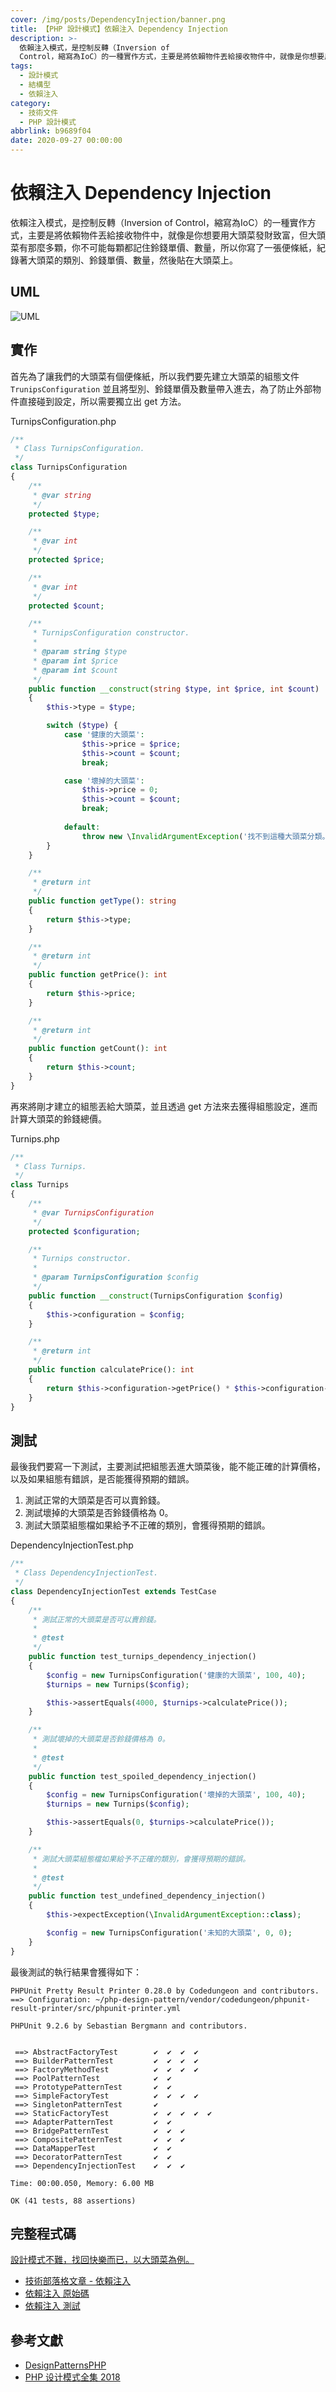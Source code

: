 ```yaml
---
cover: /img/posts/DependencyInjection/banner.png
title: 【PHP 設計模式】依賴注入 Dependency Injection
description: >-
  依賴注入模式，是控制反轉（Inversion of
  Control，縮寫為IoC）的一種實作方式，主要是將依賴物件丟給接收物件中，就像是你想要用大頭菜發財致富，但大頭菜有那麼多顆，你不可能每顆都記住鈴錢單價、數量，所以你寫了一張便條紙，紀錄著大頭菜的類別、鈴錢單價、數量，然後貼在大頭菜上。
tags:
  - 設計模式
  - 結構型
  - 依賴注入
category:
  - 技術文件
  - PHP 設計模式
abbrlink: b9689f04
date: 2020-09-27 00:00:00
---
```


# 依賴注入 Dependency Injection
依賴注入模式，是控制反轉（Inversion of Control，縮寫為IoC）的一種實作方式，主要是將依賴物件丟給接收物件中，就像是你想要用大頭菜發財致富，但大頭菜有那麼多顆，你不可能每顆都記住鈴錢單價、數量，所以你寫了一張便條紙，紀錄著大頭菜的類別、鈴錢單價、數量，然後貼在大頭菜上。

## UML
![UML](/img/posts/DependencyInjection/UML.png)

## 實作
首先為了讓我們的大頭菜有個便條紙，所以我們要先建立大頭菜的組態文件 `TrunipsConfiguration` 並且將型別、鈴錢單價及數量帶入進去，為了防止外部物件直接碰到設定，所以需要獨立出 get 方法。

TurnipsConfiguration.php
```php
/**
 * Class TurnipsConfiguration.
 */
class TurnipsConfiguration
{
    /**
     * @var string
     */
    protected $type;

    /**
     * @var int
     */
    protected $price;

    /**
     * @var int
     */
    protected $count;

    /**
     * TurnipsConfiguration constructor.
     * 
     * @param string $type
     * @param int $price
     * @param int $count
     */
    public function __construct(string $type, int $price, int $count)
    {
        $this->type = $type;

        switch ($type) {
            case '健康的大頭菜':
                $this->price = $price;
                $this->count = $count;
                break;

            case '壞掉的大頭菜':
                $this->price = 0;
                $this->count = $count;
                break;
    
            default:
                throw new \InvalidArgumentException('找不到這種大頭菜分類。');
        }
    }

    /**
     * @return int
     */
    public function getType(): string
    {
        return $this->type;
    }

    /**
     * @return int
     */
    public function getPrice(): int
    {
        return $this->price;
    }

    /**
     * @return int
     */
    public function getCount(): int
    {
        return $this->count;
    }
}
```

再來將剛才建立的組態丟給大頭菜，並且透過 get 方法來去獲得組態設定，進而計算大頭菜的鈴錢總價。

Turnips.php
```php
/**
 * Class Turnips.
 */
class Turnips
{
    /**
     * @var TurnipsConfiguration
     */
    protected $configuration;

    /**
     * Turnips constructor.
     * 
     * @param TurnipsConfiguration $config
     */
    public function __construct(TurnipsConfiguration $config)
    {
        $this->configuration = $config;
    }

    /**
     * @return int
     */
    public function calculatePrice(): int
    {
        return $this->configuration->getPrice() * $this->configuration->getCount();
    }
}
```

## 測試
最後我們要寫一下測試，主要測試把組態丟進大頭菜後，能不能正確的計算價格，以及如果組態有錯誤，是否能獲得預期的錯誤。
1. 測試正常的大頭菜是否可以賣鈴錢。
2. 測試壞掉的大頭菜是否鈴錢價格為 0。
3. 測試大頭菜組態檔如果給予不正確的類別，會獲得預期的錯誤。

DependencyInjectionTest.php
```php
/**
 * Class DependencyInjectionTest.
 */
class DependencyInjectionTest extends TestCase
{
    /**
     * 測試正常的大頭菜是否可以賣鈴錢。
     * 
     * @test
     */
    public function test_turnips_dependency_injection()
    {
        $config = new TurnipsConfiguration('健康的大頭菜', 100, 40);
        $turnips = new Turnips($config);

        $this->assertEquals(4000, $turnips->calculatePrice());
    }

    /**
     * 測試壞掉的大頭菜是否鈴錢價格為 0。
     * 
     * @test
     */
    public function test_spoiled_dependency_injection()
    {
        $config = new TurnipsConfiguration('壞掉的大頭菜', 100, 40);
        $turnips = new Turnips($config);

        $this->assertEquals(0, $turnips->calculatePrice());
    }

    /**
     * 測試大頭菜組態檔如果給予不正確的類別，會獲得預期的錯誤。
     * 
     * @test
     */
    public function test_undefined_dependency_injection()
    {
        $this->expectException(\InvalidArgumentException::class);

        $config = new TurnipsConfiguration('未知的大頭菜', 0, 0);
    }
}
```

最後測試的執行結果會獲得如下：

```
PHPUnit Pretty Result Printer 0.28.0 by Codedungeon and contributors.
==> Configuration: ~/php-design-pattern/vendor/codedungeon/phpunit-result-printer/src/phpunit-printer.yml

PHPUnit 9.2.6 by Sebastian Bergmann and contributors.


 ==> AbstractFactoryTest        ✔  ✔  ✔  ✔  
 ==> BuilderPatternTest         ✔  ✔  ✔  ✔  
 ==> FactoryMethodTest          ✔  ✔  ✔  ✔  
 ==> PoolPatternTest            ✔  ✔  
 ==> PrototypePatternTest       ✔  ✔  
 ==> SimpleFactoryTest          ✔  ✔  ✔  ✔  
 ==> SingletonPatternTest       ✔  
 ==> StaticFactoryTest          ✔  ✔  ✔  ✔  ✔  
 ==> AdapterPatternTest         ✔  ✔  
 ==> BridgePatternTest          ✔  ✔  ✔  
 ==> CompositePatternTest       ✔  ✔  ✔  
 ==> DataMapperTest             ✔  ✔  
 ==> DecoratorPatternTest       ✔  ✔  
 ==> DependencyInjectionTest    ✔  ✔  ✔  

Time: 00:00.050, Memory: 6.00 MB

OK (41 tests, 88 assertions)
```

## 完整程式碼
[設計模式不難，找回快樂而已，以大頭菜為例。](https://github.com/Kantai235/php-design-pattern)
- [技術部落格文章 - 依賴注入](https://blog.init.engineer/posts/DependencyInjection)
- [依賴注入 原始碼](https://github.com/Kantai235/php-design-pattern/tree/master/DesignPatterns/Structural/DependencyInjection)
- [依賴注入 測試](https://github.com/Kantai235/php-design-pattern/tree/master/Tests/Structural/DependencyInjectionTest.php)

## 參考文獻
- [DesignPatternsPHP](https://github.com/domnikl/DesignPatternsPHP)
- [PHP 设计模式全集 2018](https://learnku.com/docs/php-design-patterns/2018)

